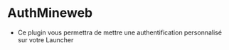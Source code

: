 # AuthMineweb
- Ce plugin vous permettra de mettre une authentification personnalisé
sur votre Launcher

